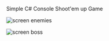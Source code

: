 Simple C# Console Shoot'em up Game


![screen enemies](https://github.com/RyokoAzuno/MyGame/tree/master/MyGame/MyGame/screen1.png)

![screen boss](https://github.com/RyokoAzuno/MyGame/tree/master/MyGame/MyGame/screen2.png)